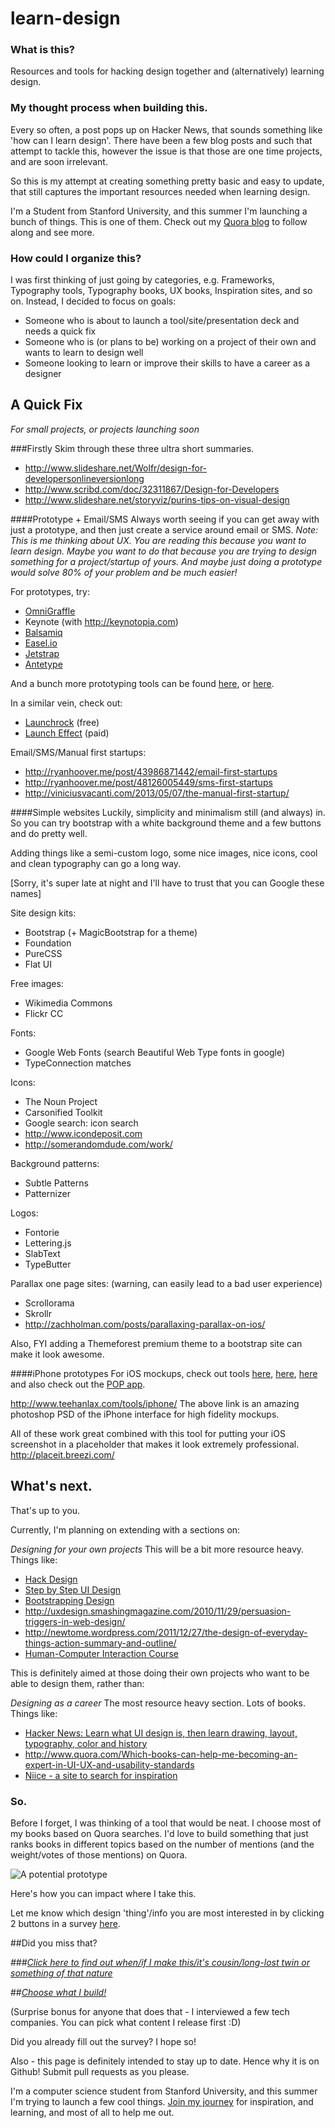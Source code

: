 learn-design
============

### What is this?

Resources and tools for hacking design together and (alternatively) learning design.

### My thought process when building this.

Every so often, a post pops up on Hacker News, that sounds something like 'how can I learn design'. There have been a few blog posts and such that attempt to tackle this, however the issue is that those are one time projects, and are soon irrelevant.

So this is my attempt at creating something pretty basic and easy to update, that still captures the important resources needed when learning design.

I'm a Student from Stanford University, and this summer I'm launching a bunch of things. This is one of them. Check out my [Quora blog](http://relentlesslyresourceful.quora.com/A-Stanford-Startup-Summer-90-Days-to-D-Day) to follow along and see more.

### How could I organize this?

I was first thinking of just going by categories, e.g. Frameworks, Typography tools, Typography books, UX books, Inspiration sites, and so on. Instead, I decided to focus on goals:

* Someone who is about to launch a tool/site/presentation deck and needs a quick fix
* Someone who is (or plans to be) working on a project of their own and wants to learn to design well
* Someone looking to learn or improve their skills to have a career as a designer

## A Quick Fix
_For small projects, or projects launching soon_

###Firstly
Skim through these three ultra short summaries.
* <http://www.slideshare.net/Wolfr/design-for-developersonlineversionlong>
* <http://www.scribd.com/doc/32311867/Design-for-Developers>
* <http://www.slideshare.net/storyviz/purins-tips-on-visual-design>

####Prototype + Email/SMS
Always worth seeing if you can get away with just a prototype, and then just create a service around email or SMS.
_Note: This is me thinking about UX. You are reading this because you want to learn design. Maybe you want to do that because you are trying to design something for a project/startup of yours. And maybe just doing a prototype would solve 80% of your problem and be much easier!_

For prototypes, try:
* [OmniGraffle](http://www.omnigroup.com/products/omnigraffle/)
* Keynote (with <http://keynotopia.com>)
* [Balsamiq](http://www.balsamiq.com)
* [Easel.io](https://www.easel.io)
* [Jetstrap](https://jetstrap.com)
* [Antetype](http://www.antetype.com)

And a bunch more prototyping tools can be found [here](http://www.quora.com/What-are-some-favorite-mockup-prototyping-tools), or [here](http://www.quora.com/Software-Prototyping-Tools/What-is-the-best-web-prototyping-mockup-tool).

In a similar vein, check out:
* [Launchrock](http://launchrock.co) (free)
* [Launch Effect](http://launcheffectapp.com) (paid)

Email/SMS/Manual first startups:
* <http://ryanhoover.me/post/43986871442/email-first-startups>
* <http://ryanhoover.me/post/48126005449/sms-first-startups>
* <http://viniciusvacanti.com/2013/05/07/the-manual-first-startup/>

####Simple websites
Luckily, simplicity and minimalism still (and always) in. So you can try bootstrap with a white background theme and a few buttons and do pretty well.

Adding things like a semi-custom logo, some nice images, nice icons, cool and clean typography can go a long way.

[Sorry, it's super late at night and I'll have to trust that you can Google these names]

Site design kits:
* Bootstrap (+ MagicBootstrap for a theme)
* Foundation
* PureCSS
* Flat UI

Free images:
* Wikimedia Commons
* Flickr CC

Fonts:
* Google Web Fonts (search Beautiful Web Type fonts in google)
* TypeConnection matches

Icons:
* The Noun Project
* Carsonified Toolkit
* Google search: icon search
* <http://www.icondeposit.com>
* <http://somerandomdude.com/work/>

Background patterns:
* Subtle Patterns
* Patternizer

Logos:
* Fontorie
* Lettering.js
* SlabText
* TypeButter

Parallax one page sites: (warning, can easily lead to a bad user experience)
* Scrollorama
* Skrollr
* <http://zachholman.com/posts/parallaxing-parallax-on-ios/>

Also, FYI adding a Themeforest premium theme to a bootstrap site can make it look awesome.

####iPhone prototypes
For iOS mockups, check out tools [here](http://www.quora.com/Prototyping/What-are-the-best-rapid-prototyping-tools-for-iOS-apps), [here](http://www.quora.com/What-is-the-best-mockup-tool-for-mocking-iPad-apps), [here](http://www.quora.com/What-tool-is-best-for-rapid-prototyping-an-iPad-application) and also check out the [POP app](http://popapp.in/).

<http://www.teehanlax.com/tools/iphone/>
The above link is an amazing photoshop PSD of the iPhone interface for high fidelity mockups.

All of these work great combined with this tool for putting your iOS screenshot in a placeholder that makes it look extremely professional.
<http://placeit.breezi.com/>

## What's next.

That's up to you.

Currently, I'm planning on extending with a sections on:

*Designing for your own projects*
This will be a bit more resource heavy. Things like:
* [Hack Design](http://hackdesign.org/)
* [Step by Step UI Design](http://sachagreif.com/ebook/)
* [Bootstrapping Design](http://bootstrappingdesign.com)
* <http://uxdesign.smashingmagazine.com/2010/11/29/persuasion-triggers-in-web-design/>
* <http://newtome.wordpress.com/2011/12/27/the-design-of-everyday-things-action-summary-and-outline/>
* [Human-Computer Interaction Course](https://www.coursera.org/course/hci)

This is definitely aimed at those doing their own projects who want to be able to design them, rather than:

*Designing as a career*
The most resource heavy section. Lots of books.
Things like:
* [Hacker News: Learn what UI design is, then learn drawing, layout, typography, color and history](https://news.ycombinator.com/item?id=4318154)
* <http://www.quora.com/Which-books-can-help-me-becoming-an-expert-in-UI-UX-and-usability-standards>
* [Niice - a site to search for inspiration](http://www.niice.co/?search=navbar)

### So.

Before I forget, I was thinking of a tool that would be neat. I choose most of my books based on Quora searches. I'd love to build something that just ranks books in different topics based on the number of mentions (and the weight/votes of those mentions) on Quora.

![A potential prototype](http://i.imgur.com/22LSKXP.png)

Here's how you can impact where I take this.

Let me know which design 'thing'/info you are most interested in by clicking 2 buttons in a survey [here](https://docs.google.com/forms/d/1N4AZ3pK_40LN0MJCfpygOB7BdrODvJz8qgHIJDArELs/viewform). 

##Did you miss that?

*###[Click here to find out when/if I make this/it's cousin/long-lost twin or something of that nature](https://docs.google.com/forms/d/1N4AZ3pK_40LN0MJCfpygOB7BdrODvJz8qgHIJDArELs/viewform)*

##*[Choose what I build!](https://docs.google.com/forms/d/1N4AZ3pK_40LN0MJCfpygOB7BdrODvJz8qgHIJDArELs/viewform)*

(Surprise bonus for anyone that does that - I interviewed a few tech companies. You can pick what content I release first :D)


Did you already fill out the survey? I hope so!

Also - this page is definitely intended to stay up to date. Hence why it is on Github! Submit pull requests as you please.

I'm a computer science student from Stanford University, and this summer I'm trying to launch a few cool things. [Join my journey](http://relentlesslyresourceful.quora.com/A-Stanford-Startup-Summer-90-Days-to-D-Day) for inspiration, and learning, and most of all to help me out.
